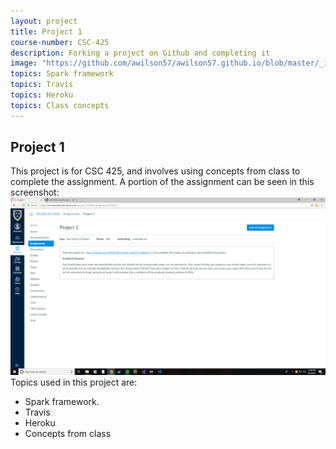 ```yaml
---
layout: project
title: Project 1
course-number: CSC-425
description: Forking a project on Github and completing it
image: "https://github.com/awilson57/awilson57.github.io/blob/master/_images/Screenshot%20(4).png"
topics: Spark framework
topics: Travis
topics: Heroku
topics: Class concepts
---
```


## Project 1
This project is for CSC 425, and involves using concepts from class to complete the assignment.
A portion of the assignment can be seen in this screenshot:
![Project 1](https://github.com/awilson57/awilson57.github.io/blob/master/_images/Screenshot%20(4).png)
Topics used in this project are:
<ul>
  <li>Spark framework.</li>
  <li>Travis</li>
  <li>Heroku</li>
  <li>Concepts from class</li>
 </ul>
